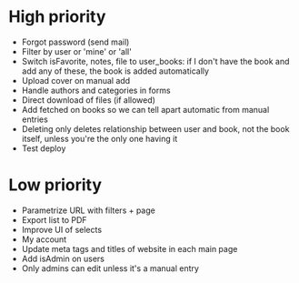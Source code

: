 High priority
=============

* Forgot password (send mail)
* Filter by user or 'mine' or 'all'
* Switch isFavorite, notes, file to user_books: if I don't have the book and add any of these, the book is added automatically
* Upload cover on manual add
* Handle authors and categories in forms
* Direct download of files (if allowed)
* Add fetched on books so we can tell apart automatic from manual entries
* Deleting only deletes relationship between user and book, not the book itself, unless you're the only one having it
* Test deploy

Low priority
==============

* Parametrize URL with filters + page
* Export list to PDF
* Improve UI of selects
* My account
* Update meta tags and titles of website in each main page
* Add isAdmin on users
* Only admins can edit unless it's a manual entry
